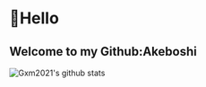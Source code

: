 # :wave:Hello

## Welcome to my Github:Akeboshi

![Gxm2021's github stats](https://github-readme-stats.vercel.app/api?username=akeboshi1)

<!--
**akeboshi1/akeboshi1** is a ✨ _special_ ✨ repository because its `README.md` (this file) appears on your GitHub profile.

Here are some ideas to get you started:

- 🔭 I’m currently working on ...
- 🌱 I’m currently learning ...
- 👯 I’m looking to collaborate on ...
- 🤔 I’m looking for help with ...
- 💬 Ask me about ...
- 📫 How to reach me: ...
- 😄 Pronouns: ...
- ⚡ Fun fact: ...
-->
